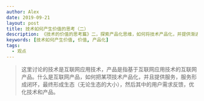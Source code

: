 ```yaml
---
author: Alex
date: 2019-09-21
layout: post
title: 技术如何产生价值的思考（二）
description: 《技术的价值的思考篇》二，探索产品化思维，如何将技术产品化，并提供渐进式服务。站在产品的角度来看技术，分析「数据 -> 技术 -> 产品化 -> 服务」的思路和可行性，以及该过程所需要的技术支持。
keywords: [技术如何产生价值, 价值, 产品化]
tags:
  - 观点
---
```


> 这里讨论的技术是互联网应用技术，产品是指基于互联网应用技术的互联网产品。什么是互联网产品，如何把某项技术产品化，并且提供服务，服务形成闭环，最终形成生态（无论生态的大小），然后其中的用户需求反馈，优化技术和产品。

<!-- - 什么是互联网产品
- 互联网产品的核心以及所需要配套设施
  - 配套设施的技术支持和技术方案
- 技术产品化的三个阶段
  1. 使用对的技术实现核心业务流程
  2. 基于核心流程进行技术积累，增加技术壁垒
  3. 基于核心流程和技术积累，打造一个生态闭环，提供渐进式服务，能产生稳定的现金流，产品稳定持续发展。
     1. 通过对普通使用者免费，尽可能多地接触使用者
     2. 进行市场化
     3. 商务合作
     4. 收集用户反馈，更好改进产品
- 最终目标
  - 通过把技术产品化，提供能提高效率的服务，产生价值，从而产生利润，走可持续发展之路

安卓自动化脚本市场的构想与三个阶段

1. 基于安卓无障碍功能，提供两个核心功能：
   1. 根据通过录制屏幕的操作转换成一段系统 action（action 制作者）
   2. 通过「发现」找到自己想要做的自动化操作
2. 做好一定的自动化脚步的技术积累，调查普通用户的需求
3. 把以上技术产品化
   1. 通过针对专业人士提供服务
   2. 对开发者做好接入准备
   3. 商务合作 -->

<!-- ## 什么是互联网产品

我认为前端工程师是最应该懂得用户体验的。产出是用户直接使用的应用程序，是一个产品服务的最前端。但是工程师会有一个程序员思维：__错以为使用该产品的用户都和自己有一样的操作习惯，对系统一样的熟悉，错以为自己的需求是普罗大众的需求__。并且容易产生一种优越感，是用户 __傻，不会操作__，不是自己编写的 __程序__ 的问题。

出现这种情况大概率是因为这个程序员缺乏了对 __产品__ 的认知，是一种优越感错觉。 -->
